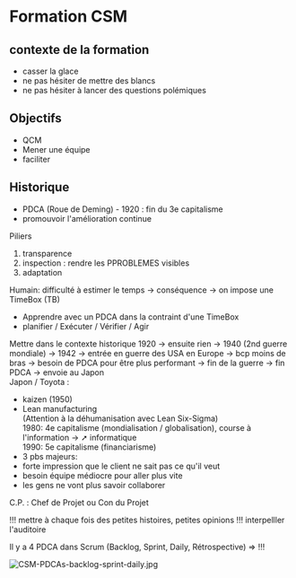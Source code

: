 # Formation CSM

## contexte de la formation
- casser la glace
- ne pas hésiter de mettre des blancs
- ne pas hésiter à lancer des questions polémiques

## Objectifs
- QCM
- Mener une équipe
- faciliter

## Historique
- PDCA (Roue de Deming) - 1920 : fin du 3e capitalisme
 - promouvoir l'amélioration continue
 
Piliers
1. transparence
2. inspection : rendre les PPROBLEMES visibles
3. adaptation

Humain: difficulté à estimer le temps -> conséquence -> on impose une TimeBox (TB)
- Apprendre avec un PDCA dans la contraint d'une TimeBox
 - planifier / Exécuter / Vérifier / Agir

Mettre dans le contexte historique
1920 -> ensuite rien -> 1940 (2nd guerre mondiale) -> 1942 -> entrée en guerre des USA en Europe -> bcp moins de bras -> besoin de PDCA pour être plus performant -> fin de la guerre -> fin PDCA -> envoie au Japon     
Japon / Toyota :     
 - kaizen (1950)    
 - Lean manufacturing    
(Attention à la déhumanisation avec Lean Six-Sigma)    
1980: 4e capitalisme (mondialisation / globalisation), course à l'information -> ➚ informatique   
1990: 5e capitalisme (financiarisme)   
- 3 pbs majeurs: 
 - forte impression que le client ne sait pas ce qu'il veut
 - besoin équipe médiocre pour aller plus vite
 - les gens ne vont plus savoir collaborer

C.P. : Chef de Projet ou Con du Projet

!!! mettre à chaque fois des petites histoires, petites opinions
!!! interpelller l'auditoire

Il y a 4 PDCA dans Scrum (Backlog, Sprint, Daily, Rétrospective)  => !!!

![CSM-PDCAs-backlog-sprint-daily.jpg](https://www.dropbox.com/s/kt4kvpiuom08pi8/CSM-PDCAs-backlog-sprint-daily.jpg?dl=0)

